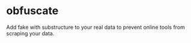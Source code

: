 # obfuscate
Add fake with substructure to your real data to prevent online tools from scraping your data.
